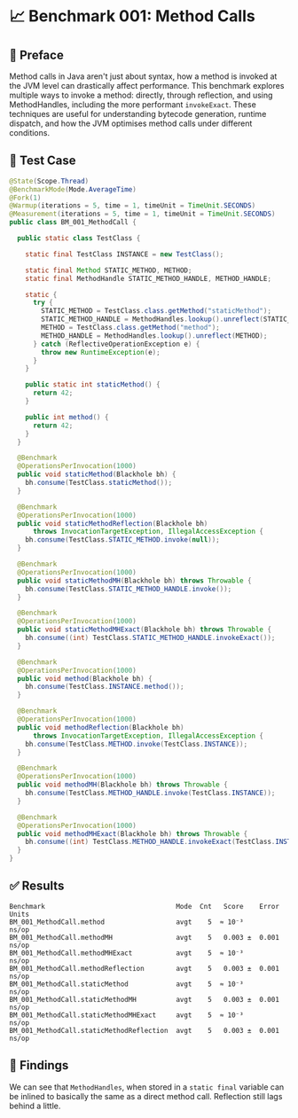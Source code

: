 # 📈 Benchmark 001: Method Calls

## 📘 Preface

Method calls in Java aren't just about syntax, how a method is invoked at the JVM level can drastically affect performance. This benchmark explores multiple ways to invoke a method: directly, through reflection, and using MethodHandles, including the more performant `invokeExact`. These techniques are useful for understanding bytecode generation, runtime dispatch, and how the JVM optimises method calls under different conditions.

## 🔬 Test Case

```java
@State(Scope.Thread)
@BenchmarkMode(Mode.AverageTime)
@Fork(1)
@Warmup(iterations = 5, time = 1, timeUnit = TimeUnit.SECONDS)
@Measurement(iterations = 5, time = 1, timeUnit = TimeUnit.SECONDS)
public class BM_001_MethodCall {

  public static class TestClass {

    static final TestClass INSTANCE = new TestClass();

    static final Method STATIC_METHOD, METHOD;
    static final MethodHandle STATIC_METHOD_HANDLE, METHOD_HANDLE;

    static {
      try {
        STATIC_METHOD = TestClass.class.getMethod("staticMethod");
        STATIC_METHOD_HANDLE = MethodHandles.lookup().unreflect(STATIC_METHOD);
        METHOD = TestClass.class.getMethod("method");
        METHOD_HANDLE = MethodHandles.lookup().unreflect(METHOD);
      } catch (ReflectiveOperationException e) {
        throw new RuntimeException(e);
      }
    }

    public static int staticMethod() {
      return 42;
    }

    public int method() {
      return 42;
    }
  }

  @Benchmark
  @OperationsPerInvocation(1000)
  public void staticMethod(Blackhole bh) {
    bh.consume(TestClass.staticMethod());
  }

  @Benchmark
  @OperationsPerInvocation(1000)
  public void staticMethodReflection(Blackhole bh)
      throws InvocationTargetException, IllegalAccessException {
    bh.consume(TestClass.STATIC_METHOD.invoke(null));
  }

  @Benchmark
  @OperationsPerInvocation(1000)
  public void staticMethodMH(Blackhole bh) throws Throwable {
    bh.consume(TestClass.STATIC_METHOD_HANDLE.invoke());
  }

  @Benchmark
  @OperationsPerInvocation(1000)
  public void staticMethodMHExact(Blackhole bh) throws Throwable {
    bh.consume((int) TestClass.STATIC_METHOD_HANDLE.invokeExact());
  }

  @Benchmark
  @OperationsPerInvocation(1000)
  public void method(Blackhole bh) {
    bh.consume(TestClass.INSTANCE.method());
  }

  @Benchmark
  @OperationsPerInvocation(1000)
  public void methodReflection(Blackhole bh)
      throws InvocationTargetException, IllegalAccessException {
    bh.consume(TestClass.METHOD.invoke(TestClass.INSTANCE));
  }

  @Benchmark
  @OperationsPerInvocation(1000)
  public void methodMH(Blackhole bh) throws Throwable {
    bh.consume(TestClass.METHOD_HANDLE.invoke(TestClass.INSTANCE));
  }

  @Benchmark
  @OperationsPerInvocation(1000)
  public void methodMHExact(Blackhole bh) throws Throwable {
    bh.consume((int) TestClass.METHOD_HANDLE.invokeExact(TestClass.INSTANCE));
  }
}
```

## ✅ Results

```
Benchmark                                 Mode  Cnt   Score    Error  Units
BM_001_MethodCall.method                  avgt    5  ≈ 10⁻³           ns/op
BM_001_MethodCall.methodMH                avgt    5   0.003 ±  0.001  ns/op
BM_001_MethodCall.methodMHExact           avgt    5  ≈ 10⁻³           ns/op
BM_001_MethodCall.methodReflection        avgt    5   0.003 ±  0.001  ns/op
BM_001_MethodCall.staticMethod            avgt    5  ≈ 10⁻³           ns/op
BM_001_MethodCall.staticMethodMH          avgt    5   0.003 ±  0.001  ns/op
BM_001_MethodCall.staticMethodMHExact     avgt    5  ≈ 10⁻³           ns/op
BM_001_MethodCall.staticMethodReflection  avgt    5   0.003 ±  0.001  ns/op
```

## 🔎 Findings

We can see that `MethodHandles`, when stored in a `static final` variable can be inlined to basically the same as a direct method call. Reflection still lags behind a little.
